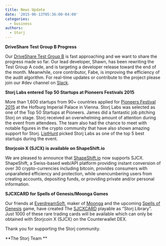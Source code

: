 ```yaml
---
title: News Update
date: '2015-06-13T05:36:00-04:00'
categories:
  - business
authors:
  - Storj
---
```

<!--more-->


**DriveShare Test Group B Progress**  

Our [DriveShare Test Group B](http://blog.storj.io/post/118706366258/driveshare-test-group-b-plan) is fast approaching and we want to share the progress made so far. Our lead developer, Shawn, has been rewriting the Test Group A code, and is targeting a developer release toward the end of the month. Meanwhile, core contributor, Fabe, is improving the efficiency of the audit algorithm. For real-time updates or contribute to the project please join our #dev channel on [Slack](http://slack.storj.io/).  
  
**Storj Labs entered Top 50 Startups at Pioneers Festivals 2015**  


More than 1,600 startups from 90+ countries applied for [Pioneers Festival 2015](http://pioneers.io/festival2015/top-50/) at the Hofburg Imperial Palace in Vienna. Storj Labs was selected as one of the Top 50 Startups at Pioneers. James did a fantastic job pitching Storj on stage. Storj received an overwhelming amount of attention during the event from attendees. The team also had the chance to meet with notable figures in the crypto community that have also shown amazing support for Storj. [ListHunt](http://www.listhunt.co/5-best-startups-from-pioneer-festival-2015/) picked Storj Labs as one of the top 5 best startups during the event.  
  

**Storjcoin X (SJCX) is available on ShapeShift.io**  

We are pleased to announce that [ShapeShift.io](https://shapeshift.io/) now supports SJCX. ShapeShift, a Swiss-based web/API platform providing instant conversion of over 30 crypto-currencies including bitcoin, provides consumers with unparalleled efficiency and protection, while unencumbering users from creating accounts, depositing funds, or providing private and/or personal information.  
  

**SJCXCARD for Spells of Genesis/Moonga Games**  


Our friends at [EverdreamSoft](http://everdreamsoft.com/), maker of [Moonga](http://moonga.com/) and the upcoming [Spells of Genesis](http://spellsofgenesis.com/) game, have created The [SJCXCARD](http://blockscan.com/assetInfo/SJCXCARD) playable as “Storj Library”. Just 1000 of these rare trading cards will be available which can only be obtained with Storjcoin X (SJCX) on the Counterwallet DEX.  
  
Thank you for supporting the Storj community.  
  
**The Storj Team **
